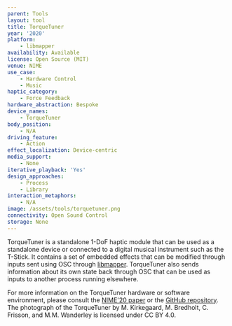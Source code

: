 ```yaml
---
parent: Tools
layout: tool
title: TorqueTuner
year: '2020'
platform:
    - libmapper
availability: Available
license: Open Source (MIT)
venue: NIME
use_case:
    - Hardware Control
    - Music
haptic_category:
    - Force Feedback
hardware_abstraction: Bespoke
device_names:
    - TorqueTuner
body_position:
    - N/A
driving_feature:
    - Action
effect_localization: Device-centric
media_support:
    - None
iterative_playback: 'Yes'
design_approaches:
    - Process
    - Library
interaction_metaphors:
    - N/A
image: /assets/tools/torquetuner.png
connectivity: Open Sound Control
storage: None
---
```

TorqueTuner is a standalone 1-DoF haptic module that can be used as a standalone device or connected to a digital musical instrument such as the T-Stick.
It contains a set of embedded effects that can be modified through inputs sent using OSC through [libmapper](https://libmapper.github.io/).
TorqueTuner also sends information about its own state back through OSC that can be used as inputs to another process running elsewhere.

For more information on the TorqueTuner hardware or software environment, please consult the [NIME'20 paper](https://zenodo.org/record/4813359) or the [GitHub repository](https://github.com/IDMIL/TorqueTuner).
The photograph of the TorqueTuner by M. Kirkegaard, M. Bredholt, C. Frisson, and M.M. Wanderley is licensed under CC BY 4.0.
